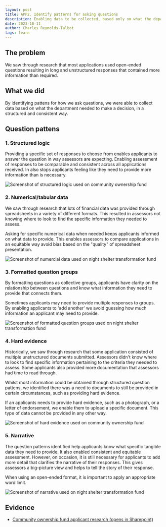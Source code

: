```yaml
---
layout: post
title: APP2. Identify patterns for asking questions
description: Enabling data to be collected, based only on what the department needed to make a decision, in a structured and consistent way.
date: 2023-10-11
author: Charles Reynolds-Talbot
tags: learn
---
```


## The problem

We saw through research that most applications used open-ended questions resulting in long and unstructured responses that contained more information than required. 

## What we did
By identifying pattens for how we ask questions, we were able to collect data based on what the department needed to make a decision, in a structured and consistent way.

## Question pattens

### 1. Structured logic

Providing a specific set of responses to choose from enables applicants to answer the question in way assessors are expecting. Enabling assessment of responses to be comparable and consistent across all applications received. In also stops applicants feeling like they need to provide more information than is necessary. 

![Screenshot of structured logic used on community ownership fund](/identify-question-patterns/structured-logic.png "Screenshot of structured logic used on community ownership fund")

### 2. Numerical/tabular data

We saw through research that lots of financial data was provided through spreadsheets in a variety of different formats. This resulted in assessors not knowing where to look to find the specific information they needed to assess. 

Asking for specific numerical data when needed keeps applicants informed on what data to provide. This enables assessors to compare applications in an equitable way avoid bias based on the "quality" of spreadsheet presentation.

![Screenshot of numercial data used on night shelter transformation fund](/identify-question-patterns/numercial-data.png "Screenshot of numercial data used on night shelter transformation fund")

### 3. Formatted question groups

By formatting questions as collective groups, applicants have clarity on the relationship between questions and know what information they need to provide that connects them.

Sometimes applicants may need to provide multiple responses to groups. By enabling applicants to 'add another' we avoid guessing how much information an applicant may need to provide.

![Screenshot of formatted question groups used on night shelter transformation fund](/identify-question-patterns/formatted-groups.png "Screenshot of formatted question groups used on night shelter transformation fund")

### 4. Hard evidence
Historically, we saw through research that some application consisted of multiple unstructured documents submitted. Assessors didn't know where to look to find specific information pertaining to the criteria they needed to assess. Some applicants also provided more documentation that assessors had time to read through. 

Whilst most information could be obtained through structured question pattens, we identified there was a need to documents to still be provided in certain circumstances, such as providing hard evidence. 

If an applicants needs to provide hard evidence, such as a photograph, or a letter of endorsement, we enable them to upload a specific document. This type of data cannot be provided in any other way. 

![Screenshot of hard evidence used on community ownership fund](/identify-question-patterns/hard-evidence.png "Screenshot of hard evidence used on community ownership fund")

### 5. Narrative
The question patterns identified help applicants know what specific tangible data they need to provide. It also enabled consistent and equitable assessment. However, on occasion, it is still necessary for applicants to add more detail that clarifies the narrative of their responses. This gives assessors a big-picture view and helps to tell the story of their response. 

When using an open-ended format, it is important to apply an appropriate word limit.

![Screenshot of narrative used on night shelter transformation fund](/identify-question-patterns/narrative.png "Screenshot of narrative used on night shelter transformation fund")

## Evidence

- [Community ownership fund applicant research (opens in Sharepoint)](https://mhclg.sharepoint.com.mcas.ms/:p:/s/FundingServiceDesignTeam/ETNJ66o7J65IuEjvu1a7igAByZ9LtBMezxW998FGD_rDow?e=d3SD0L)